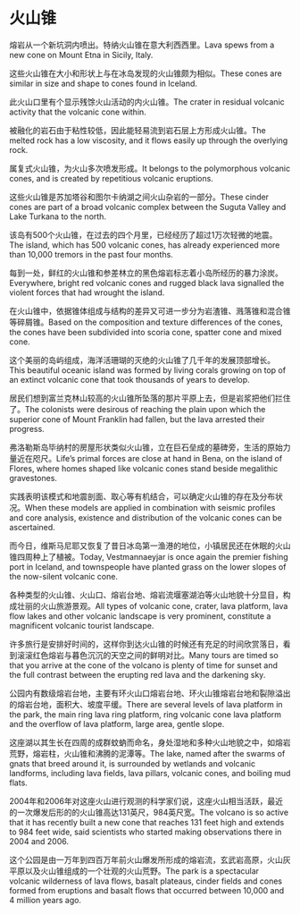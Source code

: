 # 火山锥

<p><span class="chinese">熔岩从一个新坑洞内喷出。特纳火山锥在意大利西西里。</span><span class="english">Lava spews from a new cone on Mount Etna in Sicily, Italy.</span></p>

<p><span class="chinese">这些火山锥在大小和形状上与在冰岛发现的火山锥颇为相似。</span><span class="english">These cones are similar in size and shape to cones found in Iceland.</span></p>

<p><span class="chinese">此火山口里有个显示残馀火山活动的内火山锥。</span><span class="english">The crater in residual volcanic activity that the volcanic cone within.</span></p>

<p><span class="chinese">被融化的岩石由于粘性较低，因此能轻易流到岩石层上方形成火山锥。</span><span class="english">The melted rock has a low viscosity, and it flows easily up through the overlying rock.</span></p>

<p><span class="chinese">属复式火山锥，为火山多次喷发形成。</span><span class="english">It belongs to the polymorphous volcanic cones, and is created by repetitious volcanic eruptions.</span></p>

<p><span class="chinese">这些火山锥是苏加塔谷和图尔卡纳湖之间火山杂岩的一部分。</span><span class="english">These cinder cones are part of a broad volcanic complex between the Suguta Valley and Lake Turkana to the north.</span></p>

<p><span class="chinese">该岛有500个火山锥，在过去的四个月里，已经经历了超过1万次轻微的地震。</span><span class="english">The island, which has 500 volcanic cones, has already experienced more than 10,000 tremors in the past four months.</span></p>

<p><span class="chinese">每到一处，鲜红的火山锥和参差林立的黑色熔岩标志着小岛所经历的暴力涂炭。</span><span class="english">Everywhere, bright red volcanic cones and rugged black lava signalled the violent forces that had wrought the island.</span></p>

<p><span class="chinese">在火山锥中，依据锥体组成与结构的差异又可进一步分为岩渣锥、溅落锥和混合锥等碎屑锥。</span><span class="english">Based on the composition and texture differences of the cones, the cones have been subdivided into scoria cone, spatter cone and mixed cone.</span></p>

<p><span class="chinese">这个美丽的岛屿组成，海洋活珊瑚的灭绝的火山锥了几千年的发展顶部增长。</span><span class="english">This beautiful oceanic island was formed by living corals growing on top of an extinct volcanic cone that took thousands of years to develop.</span></p>

<p><span class="chinese">居民们想到富兰克林山较高的火山锥所坠落的那片平原上去，但是岩浆把他们拦住了。</span><span class="english">The colonists were desirous of reaching the plain upon which the superior cone of Mount Franklin had fallen, but the lava arrested their progress.</span></p>

<p><span class="chinese">弗洛勒斯岛毕纳村的房屋形状类似火山锥，立在巨石垒成的墓碑旁，生活的原始力量近在咫尺。</span><span class="english">Life’s primal forces are close at hand in Bena, on the island of Flores, where homes shaped like volcanic cones stand beside megalithic gravestones.</span></p>

<p><span class="chinese">实践表明该模式和地震剖面、取心等有机结合，可以确定火山锥的存在及分布状况。</span><span class="english">When these models are applied in combination with seismic profiles and core analysis, existence and distribution of the volcanic cones can be ascertained.</span></p>

<p><span class="chinese">而今日，维斯马尼耶又恢复了昔日冰岛第一渔港的地位，小镇居民还在休眠的火山锥四周种上了植被。</span><span class="english">Today, Vestmannaeyjar is once again the premier fishing port in Iceland, and townspeople have planted grass on the lower slopes of the now-silent volcanic cone.</span></p>

<p><span class="chinese">各种类型的火山锥、火山口、熔岩台地、熔岩流堰塞湖泊等火山地貌十分显目，构成壮丽的火山旅游景观。</span><span class="english">All types of volcanic cone, crater, lava platform, lava flow lakes and other volcanic landscape is very prominent, constitute a magnificent volcanic tourist landscape.</span></p>

<p><span class="chinese">许多旅行是安排好时间的，这样你到达火山锥的时候还有充足的时间欣赏落日，看到滚滚红色熔岩与暮色沉沉的天空之间的鲜明对比。</span><span class="english">Many tours are timed so that you arrive at the cone of the volcano is plenty of time for sunset and the full contrast between the erupting red lava and the darkening sky.</span></p>

<p><span class="chinese">公园内有数级熔岩台地，主要有环火山口熔岩台地、环火山锥熔岩台地和裂隙溢出的熔岩台地，面积大、坡度平缓。</span><span class="english">There are several levels of lava platform in the park, the main ring lava ring platform, ring volcanic cone lava platform and the overflow of lava platform, large area, gentle slope.</span></p>

<p><span class="chinese">这座湖以其生长在四周的成群蚊蚋而命名，身处湿地和多种火山地貌之中，如熔岩荒野，熔岩柱，火山锥和沸腾的泥潭等。</span><span class="english">The lake, named after the swarms of gnats that breed around it, is surrounded by wetlands and volcanic landforms, including lava fields, lava pillars, volcanic cones, and boiling mud flats.</span></p>

<p><span class="chinese">2004年和2006年对这座火山进行观测的科学家们说，这座火山相当活跃，最近的一次爆发后形的的火山锥高达131英尺，984英尺宽。</span><span class="english">The volcano is so active that it has recently built a new cone that reaches 131 feet high and extends to 984 feet wide, said scientists who started making observations there in 2004 and 2006.</span></p>

<p><span class="chinese">这个公园是由一万年到四百万年前火山爆发所形成的熔岩流，玄武岩高原，火山灰平原以及火山锥组成的一个壮观的火山荒野。</span><span class="english">The park is a spectacular volcanic wilderness of lava flows, basalt plateaus, cinder fields and cones formed from eruptions and basalt flows that occurred between 10,000 and 4 million years ago.</span></p>

